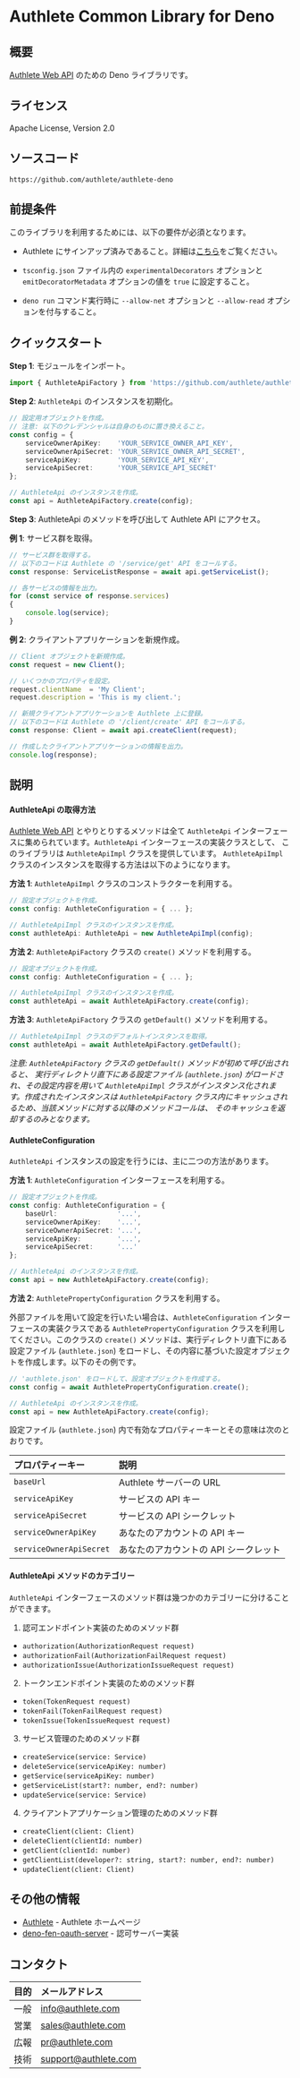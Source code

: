 Authlete Common Library for Deno
================================

概要
----

[Authlete Web API][AuthleteAPI] のための Deno ライブラリです。

ライセンス
---------

  Apache License, Version 2.0

ソースコード
-----------

  `https://github.com/authlete/authlete-deno`

前提条件
-------

このライブラリを利用するためには、以下の要件が必須となります。

- Authlete にサインアップ済みであること。詳細は[こちら][AuthleteGettingStarted]をご覧ください。

- `tsconfig.json` ファイル内の `experimentalDecorators` オプションと `emitDecoratorMetadata`
オプションの値を `true` に設定すること。

- `deno run` コマンド実行時に `--allow-net` オプションと `--allow-read` オプションを付与すること。

クイックスタート
---------------

**Step 1**: モジュールをインポート。

```ts
import { AuthleteApiFactory } from 'https://github.com/authlete/authlete-deno/raw/master/mod.ts';
```

**Step 2**: `AuthleteApi` のインスタンスを初期化。

```ts
// 設定用オブジェクトを作成。
// 注意: 以下のクレデンシャルは自身のものに置き換えること。
const config = {
    serviceOwnerApiKey:    'YOUR_SERVICE_OWNER_API_KEY',
    serviceOwnerApiSecret: 'YOUR_SERVICE_OWNER_API_SECRET',
    serviceApiKey:         'YOUR_SERVICE_API_KEY',
    serviceApiSecret:      'YOUR_SERVICE_API_SECRET'
};

// AuthleteApi のインスタンスを作成。
const api = AuthleteApiFactory.create(config);
```

**Step 3**: AuthleteApi のメソッドを呼び出して Authlete API にアクセス。

**例 1**: サービス群を取得。

```ts
// サービス群を取得する。
// 以下のコードは Authlete の '/service/get' API をコールする。
const response: ServiceListResponse = await api.getServiceList();

// 各サービスの情報を出力。
for (const service of response.services)
{
    console.log(service);
}
```

**例 2**: クライアントアプリケーションを新規作成。

```ts
// Client オブジェクトを新規作成。
const request = new Client();

// いくつかのプロパティを設定。
request.clientName  = 'My Client';
request.description = 'This is my client.';

// 新規クライアントアプリケーションを Authlete 上に登録。
// 以下のコードは Authlete の '/client/create' API をコールする。
const response: Client = await api.createClient(request);

// 作成したクライアントアプリケーションの情報を出力。
console.log(response);
```

説明
----

#### AuthleteApi の取得方法

[Authlete Web API][AuthleteAPI] とやりとりするメソッドは全て `AuthleteApi`
インターフェースに集められています。`AuthleteApi` インターフェースの実装クラスとして、
このライブラリは `AuthleteApiImpl` クラスを提供しています。 `AuthleteApiImpl`
クラスのインスタンスを取得する方法は以下のようになります。

**方法 1**: `AuthleteApiImpl` クラスのコンストラクターを利用する。

```ts
// 設定オブジェクトを作成。
const config: AuthleteConfiguration = { ... };

// AuthleteApiImpl クラスのインスタンスを作成。
const authleteApi: AuthleteApi = new AuthleteApiImpl(config);
```

**方法 2**: `AuthleteApiFactory` クラスの `create()` メソッドを利用する。

```ts
// 設定オブジェクトを作成。
const config: AuthleteConfiguration = { ... };

// AuthleteApiImpl クラスのインスタンスを作成。
const authleteApi = await AuthleteApiFactory.create(config);
```

**方法 3**: `AuthleteApiFactory` クラスの `getDefault()` メソッドを利用する。

```ts
// AuthleteApiImpl クラスのデフォルトインスタンスを取得。
const authleteApi = await AuthleteApiFactory.getDefault();
```

_注意: `AuthleteApiFactory` クラスの `getDefault()` メソッドが初めて呼び出されると、
実行ディレクトリ直下にある設定ファイル (`authlete.json`) がロードされ、その設定内容を用いて
`AuthleteApiImpl` クラスがインスタンス化されます。作成されたインスタンスは
`AuthleteApiFactory` クラス内にキャッシュされるため、当該メソッドに対する以降のメソッドコールは、
そのキャッシュを返却するのみとなります。_

#### AuthleteConfiguration

`AuthleteApi` インスタンスの設定を行うには、主に二つの方法があります。

**方法 1**: `AuthleteConfiguration` インターフェースを利用する。

```ts
// 設定オブジェクトを作成。
const config: AuthleteConfiguration = {
    baseUrl:               '...',
    serviceOwnerApiKey:    '...',
    serviceOwnerApiSecret: '...',
    serviceApiKey:         '...',
    serviceApiSecret:      '...'
};

// AuthleteApi のインスタンスを作成。
const api = new AuthleteApiFactory.create(config);
```

**方法 2**: `AuthletePropertyConfiguration` クラスを利用する。

外部ファイルを用いて設定を行いたい場合は、`AuthleteConfiguration`
インターフェースの実装クラスである `AuthletePropertyConfiguration`
クラスを利用してください。このクラスの `create()` メソッドは、実行ディレクトリ直下にある設定ファイル
(`authlete.json`) をロードし、その内容に基づいた設定オブジェクトを作成します。以下のその例です。

```ts
// 'authlete.json' をロードして、設定オブジェクトを作成する。
const config = await AuthletePropertyConfiguration.create();

// AuthleteApi のインスタンスを作成。
const api = new AuthleteApiFactory.create(config);
```

設定ファイル (`authlete.json`) 内で有効なプロパティーキーとその意味は次のとおりです。

| プロパティーキー         | 説明                              |
|:------------------------|:---------------------------------|
| `baseUrl`               | Authlete サーバーの URL           |
| `serviceApiKey`         | サービスの API キー                |
| `serviceApiSecret`      | サービスの API シークレット         |
| `serviceOwnerApiKey`    | あなたのアカウントの API キー       |
| `serviceOwnerApiSecret` | あなたのアカウントの API シークレット|

#### AuthleteApi メソッドのカテゴリー

`AuthleteApi` インターフェースのメソッド群は幾つかのカテゴリーに分けることができます。

  1. 認可エンドポイント実装のためのメソッド群

  - `authorization(AuthorizationRequest request)`
  - `authorizationFail(AuthorizationFailRequest request)`
  - `authorizationIssue(AuthorizationIssueRequest request)`

  2. トークンエンドポイント実装のためのメソッド群

  - `token(TokenRequest request)`
  - `tokenFail(TokenFailRequest request)`
  - `tokenIssue(TokenIssueRequest request)`

  3. サービス管理のためのメソッド群

  - `createService(service: Service)`
  - `deleteService(serviceApiKey: number)`
  - `getService(serviceApiKey: number)`
  - `getServiceList(start?: number, end?: number)`
  - `updateService(service: Service)`

  4. クライアントアプリケーション管理のためのメソッド群

  - `createClient(client: Client)`
  - `deleteClient(clientId: number)`
  - `getClient(clientId: number)`
  - `getClientList(developer?: string, start?: number, end?: number)`
  - `updateClient(client: Client)`

その他の情報
------------

- [Authlete][Authlete] - Authlete ホームページ
- [deno-fen-oauth-server][AuthleteDenoFenOauthServer] - 認可サーバー実装

コンタクト
----------

| 目的 | メールアドレス       |
|:-----|:---------------------|
| 一般 | info@authlete.com    |
| 営業 | sales@authlete.com   |
| 広報 | pr@authlete.com      |
| 技術 | support@authlete.com |

[Authlete]:                   https://www.authlete.com/
[AuthleteAPI]:                https://docs.authlete.com/
[AuthleteDenoFenOauthServer]: https://github.com/authlete/deno-fen-oauth-server
[AuthleteGettingStarted]:     https://www.authlete.com/developers/getting_started/
[AuthleteOverview]:           https://www.authlete.com/documents/overview
[Fen]:                        https://github.com/fen-land/deno-fen
[OIDC]:                       https://openid.net/connect/
[RFC6749]:                    https://tools.ietf.org/html/rfc6749
